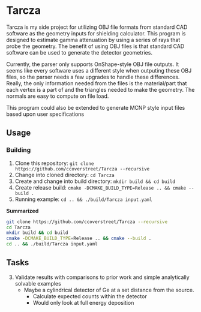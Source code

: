 # Tarcza

Tarcza is my side project for utilizing OBJ file formats from standard CAD software as the geometry inputs for shielding calculator. This program is designed to estimate gamma attenuation by using a series of rays that probe the geometry. The benefit of using OBJ files is that standard CAD software can be used to generate the detector geometries.

Currently, the parser only supports OnShape-style OBJ file outputs. It seems like every software uses a different style when outputing these OBJ files, so the parser needs a few upgrades to handle these differences. Really, the only information needed from the files is the material/part that each vertex is a part of and the triangles needed to make the geometry. The normals are easy to compute on file load.

This program could also be extended to generate MCNP style input files based upon user specifications

## Usage

### Building

1. Clone this repository: `git clone https://github.com/ccoverstreet/Tarcza --recursive`
2. Change into cloned directory: `cd Tarcza`
3. Create and change into build directory: `mkdir build && cd build`
4. Create release build: `cmake -DCMAKE_BUILD_TYPE=Release .. && cmake --build .`
5. Running example: `cd .. && ./build/Tarcza input.yaml`

**Summarized**
```bash
git clone https://github.com/ccoverstreet/Tarcza --recursive
cd Tarcza
mkdir build && cd build
cmake -DCMAKE_BUILD_TYPE=Release .. && cmake --build .
cd .. && ./build/Tarcza input.yaml

```

## Tasks

3. Validate results with comparisons to prior work and simple analytically solvable examples
	- Maybe a cylindrical detector of Ge at a set distance from the source.
		- Calculate expected counts within the detector
		- Would only look at full energy deposition
